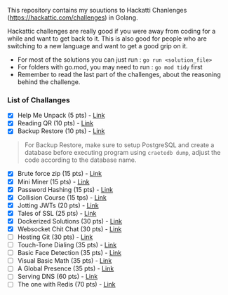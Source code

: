 This repository contains my souutions to Hackatti Chanlenges (https://hackattic.com/challenges) in Golang.

Hackattic challenges are really good if you were away from coding for a while and want to get back to it. This is also good for people who are switching to a new language and want to get a good grip on it.

- For most of the solutions you can just run : `go run <solution_file>`
- For folders with go.mod, you may need to run : `go mod tidy` first
- Remember to read the last part of the challenges, about the reasoning behind the challenge.

### List of Challanges

- [X] Help Me Unpack (5 pts) - [Link](https://hackattic.com/challenges/help_me_unpack)
- [X] Reading QR (10 pts) - [Link](https://hackattic.com/challenges/reading_qr)
- [X] Backup Restore (10 pts) - [Link](https://hackattic.com/challenges/backup_restore)
> For Backup Restore, make sure to setup PostgreSQL and create a database before executing program using `craetedb dump`, adjust the code according to the database name.

- [X] Brute force zip (15 pts) - [Link](https://hackattic.com/challenges/brute_force_zip)
- [X] Mini Miner (15 pts) - [Link](https://hackattic.com/challenges/mini_miner)
- [X] Password Hashing (15 pts) - [Link](https://hackattic.com/challenges/password_hashing)
- [X] Collision Course (15 tps) - [Link](https://hackattic.com/challenges/collision_course)
- [X] Jotting JWTs (20 pts) - [Link](https://hackattic.com/challenges/jotting_jwts)
- [X] Tales of SSL (25 pts) - [Link](https://hackattic.com/challenges/tales_of_ssl)
- [X] Dockerized Solutions (30 pts) - [Link](https://hackattic.com/challenges/dockerized_solutions)
- [X] Websocket Chit Chat (30 pts) - [Link](https://hackattic.com/challenges/websocket_chit_chat)
- [ ] Hosting Git (30 pts) - [Link](https://hackattic.com/challenges/hosting_git)
- [ ] Touch-Tone Dialing (35 pts) - [Link](https://hackattic.com/challenges/touch_tone_dialing)
- [ ] Basic Face Detection (35 pts) - [Link](https://hackattic.com/challenges/touch_tone_dialing)
- [ ] Visual Basic Math (35 pts) - [Link](https://hackattic.com/challenges/visual_basic_math)
- [ ] A Global Presence (35 pts) - [Link](https://hackattic.com/challenges/a_global_presence)
- [ ] Serving DNS (60 pts) - [Link](https://hackattic.com/challenges/serving_dns)
- [ ] The one with Redis (70 pts) - [Link](https://hackattic.com/challenges/the_redis_one)
